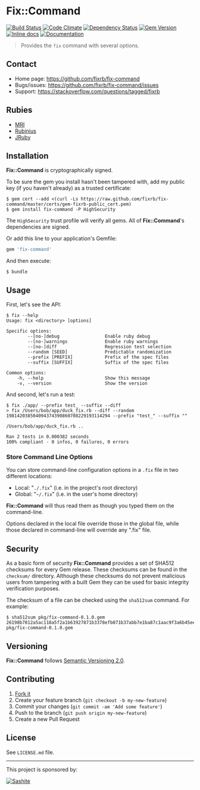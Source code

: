 # Fix::Command

[![Build Status](https://travis-ci.org/fixrb/fix-command.svg?branch=master)][travis]
[![Code Climate](https://codeclimate.com/github/fixrb/fix-command/badges/gpa.svg)][codeclimate]
[![Dependency Status](https://gemnasium.com/fixrb/fix-command.svg)][gemnasium]
[![Gem Version](https://badge.fury.io/rb/fix-command.svg)][gem]
[![Inline docs](http://inch-ci.org/github/fixrb/fix-command.svg?branch=master)][inchpages]
[![Documentation](http://img.shields.io/:yard-docs-38c800.svg)][rubydoc]

> Provides the `fix` command with several options.

## Contact

* Home page: https://github.com/fixrb/fix-command
* Bugs/issues: https://github.com/fixrb/fix-command/issues
* Support: https://stackoverflow.com/questions/tagged/fixrb

## Rubies

* [MRI](https://www.ruby-lang.org/)
* [Rubinius](http://rubini.us/)
* [JRuby](http://jruby.org/)

## Installation

__Fix::Command__ is cryptographically signed.

To be sure the gem you install hasn't been tampered with, add my public key (if you haven't already) as a trusted certificate:

    $ gem cert --add <(curl -Ls https://raw.github.com/fixrb/fix-command/master/certs/gem-fixrb-public_cert.pem)
    $ gem install fix-command -P HighSecurity

The `HighSecurity` trust profile will verify all gems.  All of __Fix::Command__'s dependencies are signed.

Or add this line to your application's Gemfile:

```ruby
gem 'fix-command'
```

And then execute:

    $ bundle

## Usage

First, let's see the API:

    $ fix --help
    Usage: fix <directory> [options]

    Specific options:
            --[no-]debug                 Enable ruby debug
            --[no-]warnings              Enable ruby warnings
            --[no-]diff                  Regression test selection
            --random [SEED]              Predictable randomization
            --prefix [PREFIX]            Prefix of the spec files
            --suffix [SUFFIX]            Suffix of the spec files

    Common options:
        -h, --help                       Show this message
        -v, --version                    Show the version

And second, let's run a test:

    $ fix ./app/ --prefix test_ --suffix --diff
    > fix /Users/bob/app/duck_fix.rb --diff --random 198142038504094374390860708229193114294 --prefix "test_" --suffix ""

    /Users/bob/app/duck_fix.rb ..

    Ran 2 tests in 0.000382 seconds
    100% compliant - 0 infos, 0 failures, 0 errors

### Store Command Line Options

You can store command-line configuration options in a `.fix` file in two different locations:

* Local: "`./.fix`" (i.e. in the project's root directory)
* Global: "`~/.fix`" (i.e. in the user's home directory)

__Fix::Command__ will thus read them as though you typed them on the command-line.

Options declared in the local file override those in the global file, while those declared in command-line will override any ".fix" file.

## Security

As a basic form of security __Fix::Command__ provides a set of SHA512 checksums for every Gem release.  These checksums can be found in the `checksum/` directory.  Although these checksums do not prevent malicious users from tampering with a built Gem they can be used for basic integrity verification purposes.

The checksum of a file can be checked using the `sha512sum` command.  For example:

    $ sha512sum pkg/fix-command-0.1.0.gem
    26198b7812a5ac118a5f2a1b63927871b3378efb071b37abb7e1ba87c1aac9f3a6b45eeae87d9dc647b194c15171b13f15e46503a9a1440b1233faf924381ff5  pkg/fix-command-0.1.0.gem

## Versioning

__Fix::Command__ follows [Semantic Versioning 2.0](http://semver.org/).

## Contributing

1. [Fork it](https://github.com/fixrb/fix-command/fork)
2. Create your feature branch (`git checkout -b my-new-feature`)
3. Commit your changes (`git commit -am 'Add some feature'`)
4. Push to the branch (`git push origin my-new-feature`)
5. Create a new Pull Request

## License

See `LICENSE.md` file.

[gem]: https://rubygems.org/gems/fix-command
[travis]: https://travis-ci.org/fixrb/fix-command
[codeclimate]: https://codeclimate.com/github/fixrb/fix-command
[gemnasium]: https://gemnasium.com/fixrb/fix-command
[inchpages]: http://inch-ci.org/github/fixrb/fix-command
[rubydoc]: http://rubydoc.info/gems/fix-command/frames

***

This project is sponsored by:

[![Sashite](http://www.sashite.com/assets/img/sashite.png)](http://www.sashite.com/)
